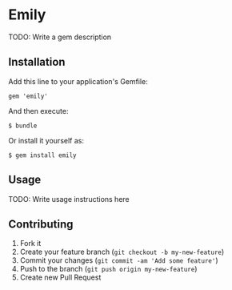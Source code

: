 # Emily

TODO: Write a gem description

## Installation

Add this line to your application's Gemfile:

    gem 'emily'

And then execute:

    $ bundle

Or install it yourself as:

    $ gem install emily

## Usage

TODO: Write usage instructions here

## Contributing

1. Fork it
2. Create your feature branch (`git checkout -b my-new-feature`)
3. Commit your changes (`git commit -am 'Add some feature'`)
4. Push to the branch (`git push origin my-new-feature`)
5. Create new Pull Request
